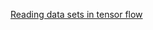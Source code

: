 [Reading data sets in tensor flow](https://developers.googleblog.com/2017/09/introducing-tensorflow-datasets.html)
